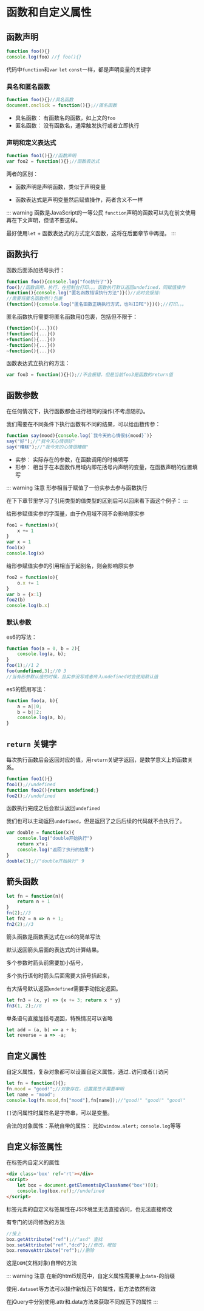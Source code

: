 # 函数和自定义属性

## 函数声明

```js
function foo(){}
console.log(foo）//ƒ foo(){}
```

代码中`function`和`var` `let` `const`一样，都是声明变量的关键字

### 具名和匿名函数

```js
function foo(){}//具名函数
document.onclick = function(){};//匿名函数
```

- 具名函数： 有函数名的函数，如上文的`foo`
- 匿名函数： 没有函数名，通常触发执行或者立即执行

### 声明和定义表达式

```js
function foo1(){}//函数声明
var foo2 = function(){};//函数表达式
```

两者的区别： 

- 函数声明是声明函数，类似于声明变量

- 函数表达式是声明变量然后赋值操作，两者含义不一样

::: warning 函数是JavaScript的一等公民
`function`声明的函数可以先在前文使用再在下文声明，但请不要这样。

最好使用`let` + 函数表达式的方式定义函数，这将在后面章节中再提。
:::




## 函数执行

函数后面添加括号执行：

```js
function foo(){console.log("foo执行了")}
foo()//函数调用，执行，在控制台打印。。。函数执行默认返回undefined，同赋值操作
function(){console.log("匿名函数错误执行方法")}()//此时会报错: 
//需要将匿名函数用()包裹
(function(){console.log("匿名函数正确执行方式，也叫IIFE")})();//打印。。。
```

匿名函数执行需要将匿名函数用()包裹，包括但不限于：

```js
(function(){...})()
!function(){...}()
+function(){...}()
-function(){...}()
~function(){...}()
```

函数表达式立执行的方法：

```js
var foo3 = function(){}();//不会报错，但是当前foo3是函数的return值
```



## 函数参数

在任何情况下，执行函数都会进行相同的操作(不考虑随机)。

我们需要在不同条件下执行函数有不同的结果，可以给函数传参：

```js
function say(mood){console.log(`我今天的心情很${mood}`)}
say("好");//"我今天心情很好"
say("糟糕");//"我今天的心情很糟糕"
```

- 实参： 实际存在的参数，在函数调用的时候填写
- 形参： 相当于在本函数作用域内即花括号内声明的变量，在函数声明的位置填写

::: warning 注意
形参相当于赋值了一份实参去参与函数执行

在下下章节里学习了引用类型的值类型的区别后可以回来看下面这个例子：
:::

给形参赋值实参的字面量，由于作用域不同不会影响原实参

```js
foo1 = function(x){
    x += 1
}
var x = 1
foo1(x)
console.log(x)
```

给形参赋值实参的引用相当于起别名，则会影响原实参

```js
foo2 = function(o){
    o.x += 1
}
var b = {x:1}
foo2(b)
console.log(b.x)
```




### 默认参数

es6的写法：

```js
function foo(a = 0, b = 2){
    console.log(a, b);
}
foo(1);//1 2
foo(undefined,3);//0 3
//当有形参默认值的时候，且实参没写或者传入undefined时会使用默认值
```

es5的惯用写法：

```js
function foo(a, b){
    a = a||0;
    b = b||2;
    console.log(a, b);
}
```



## `return` 关键字

每次执行函数后会返回对应的值，用`return`关键字返回，是数学意义上的函数关系。

```js
function foo1(){}
foo1();//undefined
function foo2(){return undefined;}
foo2();//undefined
```

函数执行完成之后会默认返回`undefined`

我们也可以主动返回`undefined`，但是返回了之后后续的代码就不会执行了。

```js
var double = function(x){
    console.log("double开始执行")
    return x*x；
    console.log("返回了执行的结果")
}
double(3);//"double开始执行" 9
```



## 箭头函数

```js
let fn = function(n){
    return n + 1
}
fn(2);//3
let fn2 = n => n + 1;
fn2(2);//3
```

箭头函数是函数表达式在es6的简单写法

默认返回箭头后面的表达式的计算结果。

多个参数时箭头前需要加小括号，

多个执行语句时箭头后面需要大括号括起来，

有大括号默认返回`undefined`需要手动指定返回。

```js
let fn3 = (x, y) => {x += 3; return x * y}
fn3(1, 2);//8
```

单条语句直接加括号返回，特殊情况可以省略

```js
let add = (a, b) => a + b;
let reverse = a => -a;
```



## 自定义属性

自定义属性，复杂对象都可以设置自定义属性，通过`.`访问或者`[]`访问

```js
let fn = function(){};
fn.mood = "good!";//对象存在，设置属性不需要申明
let name = "mood";
console.log(fn.mood,fn["mood"],fn[name]);//"good!" "good!" "good!"
```

`[]`访问属性时属性名是字符串，可以是变量。

合法的对象属性：系统自带的属性： 比如`window.alert;` `console.log`等等



## 自定义标签属性

在标签内自定义的属性

```html
<div class='box' ref='rt'></div>
<script>
	let box = document.getElementsByClassName("box")[0];
    console.log(box.ref);//undefined
</script>
```

标签元素的自定义标签属性在JS环境里无法直接访问，也无法直接修改

有专门的访问修改的方法

```js
//接上
box.getAttribute("ref");//"asd" 查找
box.setAttribute("ref","dcd");//修改，增加
box.removeAttribute("ref");//删除
```

这是`DOM`(文档对象)自带的方法

::: warning 注意
在新的html5规范中，自定义属性需要带上`data-`的前缀

使用`.dataset`等方法可以操作新规范下的属性，旧方法依然有效

在jQuery中分别使用.attr和.data方法来获取不同规范下的属性
:::